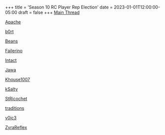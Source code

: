 +++
title = 'Season 10 RC Player Rep Election'
date = 2023-01-01T12:00:00-05:00
draft = false
+++
[Main Thread](/season-10/player-rep/s10-player-rep-election.html)

[Apache](/season-10/player-rep/Apache.html)

[b0rt](/season-10/player-rep/b0rt.html)

[Beans](/season-10/player-rep/Beans.html)

[Failerino](/season-10/player-rep/Failerino.html)

[Intact](/season-10/player-rep/Intact.html)

[Jawa](/season-10/player-rep/Jawa.html)

[Khouse1007](/season-10/player-rep/Khouse1007.html)

[kSalty](/season-10/player-rep/kSalty.html)

[StRicochet](/season-10/player-rep/StRicochet.html)

[traditions](/season-10/player-rep/traditions.html)

[v0ic3](/season-10/player-rep/v0ic3.html)

[ZyraReflex](/season-10/player-rep/ZyraReflex.html)